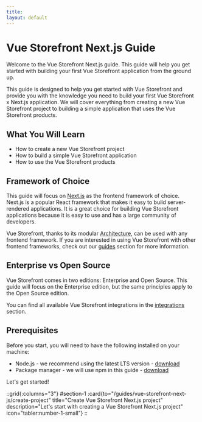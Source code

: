 ```yaml
---
title:
layout: default
---
```


# Vue Storefront Next.js Guide

Welcome to the Vue Storefront Next.js guide. This guide will help you get started with building your first Vue Storefront application from the ground up.

This guide is designed to help you get started with Vue Storefront and provide you with the knowledge you need to build your first Vue Storefront x Next.js application. We will cover everything from creating a new Vue Storefront project to building a simple application that uses the Vue Storefront products.

## What You Will Learn

- How to create a new Vue Storefront project
- How to build a simple Vue Storefront application
- How to use the Vue Storefront products

## Framework of Choice

This guide will focus on [Next.js](https://nextjs.org/) as the frontend framework of choice. Next.js is a popular React framework that makes it easy to build server-rendered applications. It is a great choice for building Vue Storefront applications because it is easy to use and has a large community of developers.

Vue Storefront, thanks to its modular [Architecture](/general/basics/architecture), can be used with any frontend framework.
If you are interested in using Vue Storefront with other frontend frameworks, check out our [guides](/guides) section for more information.

## Enterprise vs Open Source

Vue Storefront comes in two editions: Enterprise and Open Source. This guide will focus on the Enterprise edition, but the same principles apply to the Open Source edition.

You can find all available Vue Storefront integrations in the [integrations](/integrations) section.

## Prerequisites

Before you start, you will need to have the following installed on your machine:

- Node.js - we recommend using the latest LTS version - [download](https://nodejs.org/)
- Package manager - we will use npm in this guide - [download](https://www.npmjs.com/get-npm)

Let's get started!

::grid{:columns="3"}
#section-1
:card{to="/guides/vue-storefront-next-js/create-project" title="Create Vue Storefront Next.js project" description="Let's start with creating a Vue Storefront Next.js project" icon="tabler:number-1-small"}
::

